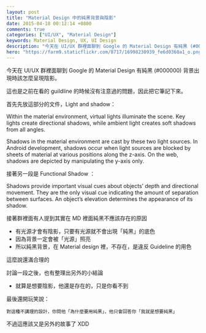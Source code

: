 ```yaml
---
layout: post
title: "Material Design 中的純黑背景與陰影"
date: 2015-04-18 00:12:14 +0800
comments: true
categories: ["UI/UX", "Material Design"] 
keywords: Material Design, UX, UI Design
description: "今天在 UI/UX 群裡面聊到 Google 的 Material Design 有純黑 (#000000) 背景出現時該怎麼呈現陰影。這也是之前在看的 guildline 的時候沒有注意過的問題，因此把它筆記下來。"
hero: "https://farm9.staticflickr.com/8717/16998230939_fe6d0360a1_o.png"
---
```


今天在 UI/UX 群裡面聊到 Google 的 Material Design 有純黑 (#000000) 背景出現時該怎麼呈現陰影。

這也是之前在看的 guildline 的時候沒有注意過的問題，因此把它筆記下來。

<!-- more -->

首先先放這部分的文件，Light and shadow：

Within the material environment, virtual lights illuminate the scene. Key lights create directional shadows, while ambient light creates soft shadows from all angles.

Shadows in the material environment are cast by these two light sources. In Android development, shadows occur when light sources are blocked by sheets of material at various positions along the z-axis. On the web, shadows are depicted by manipulating the y-axis only.

接著另一段是 Functional Shadow ：

Shadows provide important visual cues about objects’ depth and directional movement. They are the only visual cue indicating the amount of separation between surfaces. An object’s elevation determines the appearance of its shadow.


<!--  北京  布布 -->

接著群裡面有人提到其實在 MD 裡面純黑不應該存在的原因

- 有光源才會有陰影，只要有光源就不會出現「純黑」的底色
- 因為背景一定會被「光源」照亮
- 所以純黑背景，在 Material design 裡，不存在，是違反 Guideline 的用色

這麼說還滿合理的

討論一段之後，也有整理出另外的小結論

- 就算是想要陰影，他還是存在的，只是你看不到

最後還開玩笑說：

    對這種不講理的設計，你問他「為什麼要用純黑」，他只會回答你「我就是想要純黑」

不過這應該又是另外的故事了 XDD